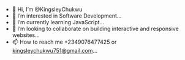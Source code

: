 - 👋 Hi, I’m @KingsleyChukwu
- 👀 I’m interested in Software Development...
- 🌱 I’m currently learning JavaScript...
- 💞️ I’m looking to collaborate on building interactive and responsive websites...
- 📫 How to reach me +2349076477425 or kingsleychukwu751@gmail.com...

<!---
KingsleyChukwu/KingsleyChukwu is a ✨ special ✨ repository because its `README.md` (this file) appears on your GitHub profile.
You can click the Preview link to take a look at your changes.
--->
